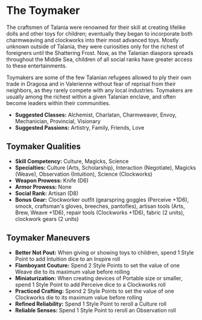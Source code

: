 # The Toymaker

The craftsmen of Talania were renowned for their skill at creating
lifelike dolls and other toys for children; eventually they began to
incorporate both charmweaving and clockworks into their most advanced
toys. Mostly unknown outside of Talania, they were curiosities only for
the richest of foreigners until the Shattering Frost. Now, as the
Talanian diaspora spreads throughout the Middle Sea, children of all
social ranks have greater access to these entertainments.

Toymakers are some of the few Talanian refugees allowed to ply their own
trade in Dragosa and in Valerienne without fear of reprisal from their
neighbors, as they rarely compete with any local industries. Toymakers
are usually among the richest within a given Talanian enclave, and often
become leaders within their communities.

- **Suggested Classes:** Alchemist, Charlatan, Charmweaver, Envoy, Mechanician, Provincial, Visionary
- **Suggested Passions:** Artistry, Family, Friends, Love

## Toymaker Qualities

- **Skill Competency:** Culture, Magicks, Science
- **Specialties:** Culture (Arts, Scholarship), Interaction (Negotiate), Magicks (Weave), Observation (Intuition), Science (Clockworks)
- **Weapon Prowess:** Knife (D6)
- **Armor Prowess:** None
- **Social Rank:** Artisan (D8)
- **Bonus Gear:** Clockworker outfit (gearspring goggles (Perceive +1D6),
  smock, craftsman's gloves, breeches, pantofles), artisan tools (Arts,
  Brew, Weave +1D6), repair tools (Clockworks +1D6), fabric (2 units),
  clockwork gears (2 units)

## Toymaker Maneuvers

- **Better Not Pout:** When giving or showing toys to children, spend 1 Style Point to add Intuition dice to an Inspire roll
- **Flamboyant Couture:** Spend 2 Style Points to set the value of one Weave die to its maximum value before rolling
- **Miniaturization:** When creating devices of Portable size or smaller, spend 1 Style Point to add Perceive dice to a Clockworks roll
- **Practiced Crafting:** Spend 2 Style Points to set the value of one Clockworks die to its maximum value before rolling
- **Refined Reliability:** Spend 1 Style Point to reroll a Culture roll
- **Reliable Senses:** Spend 1 Style Point to reroll an Observation roll

